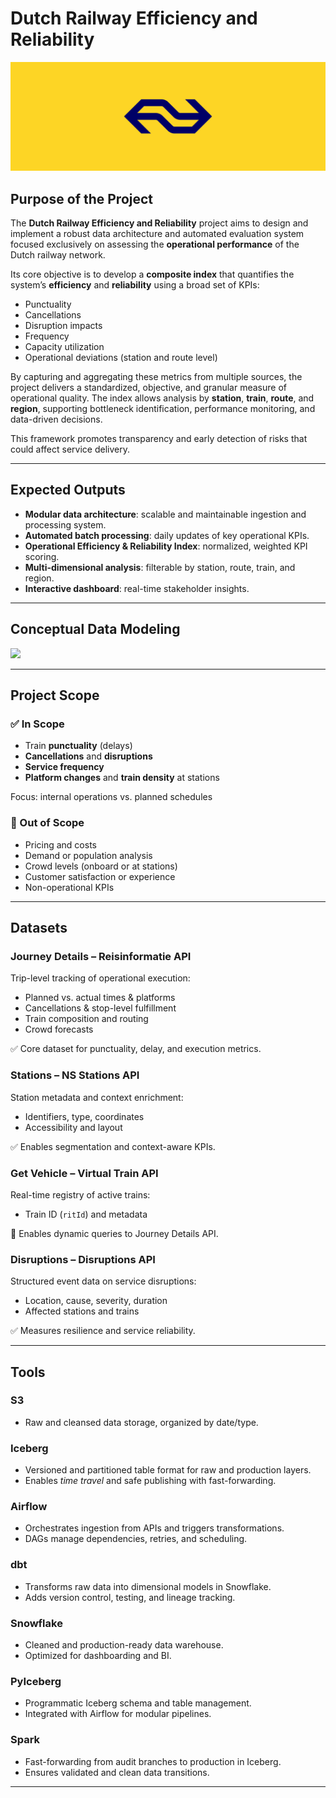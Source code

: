 # Dutch Railway Efficiency and Reliability

![Capstone Cover](img/capstone_cover.png)

## Purpose of the Project

The **Dutch Railway Efficiency and Reliability** project aims to design and implement a robust data architecture and automated evaluation system focused exclusively on assessing the **operational performance** of the Dutch railway network.

Its core objective is to develop a **composite index** that quantifies the system’s **efficiency** and **reliability** using a broad set of KPIs:

* Punctuality
* Cancellations
* Disruption impacts
* Frequency
* Capacity utilization
* Operational deviations (station and route level)

By capturing and aggregating these metrics from multiple sources, the project delivers a standardized, objective, and granular measure of operational quality. The index allows analysis by **station**, **train**, **route**, and **region**, supporting bottleneck identification, performance monitoring, and data-driven decisions.

This framework promotes transparency and early detection of risks that could affect service delivery.

---

## Expected Outputs

* **Modular data architecture**: scalable and maintainable ingestion and processing system.
* **Automated batch processing**: daily updates of key operational KPIs.
* **Operational Efficiency & Reliability Index**: normalized, weighted KPI scoring.
* **Multi-dimensional analysis**: filterable by station, route, train, and region.
* **Interactive dashboard**: real-time stakeholder insights.

---

## Conceptual Data Modeling

[![](https://mermaid.ink/img/pako:eNqtVstu2kAU_ZXRrAiCyLwCeEchlaI-giDKonUWE_saRrFn3PGYQCjf0E33Ubtr1v2ifkE_odc2xiQxECm1Nx77nHvPfc14SW3pADVptVq1hC2FyyemJQjRU_DhkinOrj0Ik1eEuFLoMb8Dk9RawXwDM4kCJ5pXbelJZYnElM-F47Mg5SkpdalULg8ibU_JiHHvli3Iqetym4OwF4QJh4zAQ2fc43pRLh8dWcLS6U1SI_G1XJbLT2jDSNg6Yilttcqx8VUaAQ-5cKXymeZAesMz8vf-_ufRY1h8fd4yhBI1kD_fHq4KcAMImNKRAjIAj-3H9pTiM-a9APnU6gX3Y-yvw1b3Ic9FNfmcW9-nIUNn9vfrTXwrwBLscL6d0CJgXMw-EzZ4HhZHijCp54CHKgqS9evq-THyr0ER6ZK1E3BQBg_CXSEVEcZaFhJKWzJfqGKbcVDBWK9T0nNdsDU4hylpbIfwvRkoNoEtNeQ9MCfrokOJQUnwJcLhg6dBxNV8q9KP6WT2WcDsV49l7lzvK17uOkC0VoyLXX15kXzM1BUVt_9mHOv5UaRnw9OSDGUQpb2LEybC9c7B5WGRxeSeAhaSM-HAvCC7655IcnuOUbL_MCRDVBADSX_KBLZFrnDvtpbMNZmFBPlCYLddwpTbHuwsT5rzLM64RFk0Bek_v6zaUx7cMNyzyIBphvK__y4shpK3DjbwDDzcPXQ-Ns93mqHCU0NM0s6UoX554grbIDYHSSBDFoaAuVPJ6h33pA8an553XwmzIEKPi5s8KvKVnI6GWYDJcbcJDlUe8PBwtTEekx_nBunVVKbaNCWt0IniDjW1iqBCfcBQ4yVdxlItmpznFjXxcftMp5ZYITVg4pOUfsZWMppMqekyL8RVFDjYMgPOJorlENz2QfVlJDQ160ZigppLOqdmrdM6NrpGrVE7Mepto9mp0AW-7XaOjYZRrxnNeqNT77Rbqwq9S5wax92m0W01Oi2j3TyptZrtCgWHa6k-pP8wya_M6h-6cb1J?type=png)](https://mermaid.live/edit#pako:eNqtVstu2kAU_ZXRrAiCyLwCeEchlaI-giDKonUWE_saRrFn3PGYQCjf0E33Ubtr1v2ifkE_odc2xiQxECm1Nx77nHvPfc14SW3pADVptVq1hC2FyyemJQjRU_DhkinOrj0Ik1eEuFLoMb8Dk9RawXwDM4kCJ5pXbelJZYnElM-F47Mg5SkpdalULg8ibU_JiHHvli3Iqetym4OwF4QJh4zAQ2fc43pRLh8dWcLS6U1SI_G1XJbLT2jDSNg6Yilttcqx8VUaAQ-5cKXymeZAesMz8vf-_ufRY1h8fd4yhBI1kD_fHq4KcAMImNKRAjIAj-3H9pTiM-a9APnU6gX3Y-yvw1b3Ic9FNfmcW9-nIUNn9vfrTXwrwBLscL6d0CJgXMw-EzZ4HhZHijCp54CHKgqS9evq-THyr0ER6ZK1E3BQBg_CXSEVEcZaFhJKWzJfqGKbcVDBWK9T0nNdsDU4hylpbIfwvRkoNoEtNeQ9MCfrokOJQUnwJcLhg6dBxNV8q9KP6WT2WcDsV49l7lzvK17uOkC0VoyLXX15kXzM1BUVt_9mHOv5UaRnw9OSDGUQpb2LEybC9c7B5WGRxeSeAhaSM-HAvCC7655IcnuOUbL_MCRDVBADSX_KBLZFrnDvtpbMNZmFBPlCYLddwpTbHuwsT5rzLM64RFk0Bek_v6zaUx7cMNyzyIBphvK__y4shpK3DjbwDDzcPXQ-Ns93mqHCU0NM0s6UoX554grbIDYHSSBDFoaAuVPJ6h33pA8an553XwmzIEKPi5s8KvKVnI6GWYDJcbcJDlUe8PBwtTEekx_nBunVVKbaNCWt0IniDjW1iqBCfcBQ4yVdxlItmpznFjXxcftMp5ZYITVg4pOUfsZWMppMqekyL8RVFDjYMgPOJorlENz2QfVlJDQ160ZigppLOqdmrdM6NrpGrVE7Mepto9mp0AW-7XaOjYZRrxnNeqNT77Rbqwq9S5wax92m0W01Oi2j3TyptZrtCgWHa6k-pP8wya_M6h-6cb1J)

---

## Project Scope

### ✅ In Scope

* Train **punctuality** (delays)
* **Cancellations** and **disruptions**
* **Service frequency**
* **Platform changes** and **train density** at stations

Focus: internal operations vs. planned schedules

### 🚫 Out of Scope

* Pricing and costs
* Demand or population analysis
* Crowd levels (onboard or at stations)
* Customer satisfaction or experience
* Non-operational KPIs

---

## Datasets

### Journey Details – Reisinformatie API

Trip-level tracking of operational execution:

* Planned vs. actual times & platforms
* Cancellations & stop-level fulfillment
* Train composition and routing
* Crowd forecasts

✅ Core dataset for punctuality, delay, and execution metrics.

### Stations – NS Stations API

Station metadata and context enrichment:

* Identifiers, type, coordinates
* Accessibility and layout

✅ Enables segmentation and context-aware KPIs.

### Get Vehicle – Virtual Train API

Real-time registry of active trains:

* Train ID (`ritId`) and metadata

🔁 Enables dynamic queries to Journey Details API.

### Disruptions – Disruptions API

Structured event data on service disruptions:

* Location, cause, severity, duration
* Affected stations and trains

✅ Measures resilience and service reliability.

---

## Tools

### S3

* Raw and cleansed data storage, organized by date/type.

### Iceberg

* Versioned and partitioned table format for raw and production layers.
* Enables *time travel* and safe publishing with fast-forwarding.

### Airflow

* Orchestrates ingestion from APIs and triggers transformations.
* DAGs manage dependencies, retries, and scheduling.

### dbt

* Transforms raw data into dimensional models in Snowflake.
* Adds version control, testing, and lineage tracking.

### Snowflake

* Cleaned and production-ready data warehouse.
* Optimized for dashboarding and BI.

### PyIceberg

* Programmatic Iceberg schema and table management.
* Integrated with Airflow for modular pipelines.

### Spark

* Fast-forwarding from audit branches to production in Iceberg.
* Ensures validated and clean data transitions.

---
